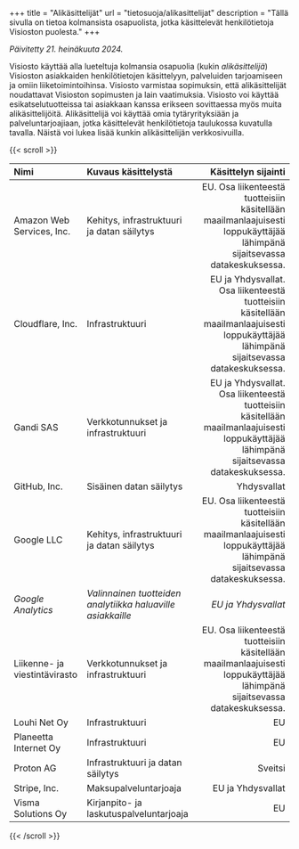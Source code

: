 +++
title = "Alikäsittelijät"
url = "tietosuoja/alikasittelijat"
description = "Tällä sivulla on tietoa kolmansista osapuolista, jotka käsittelevät henkilötietoja Visioston puolesta."
+++

_Päivitetty 21. heinäkuuta 2024._

Visiosto käyttää alla lueteltuja kolmansia osapuolia (kukin _alikäsittelijä_)
Visioston asiakkaiden henkilötietojen käsittelyyn, palveluiden tarjoamiseen ja
omiin liiketoimintoihinsa. Visiosto varmistaa sopimuksin, että alikäsittelijät
noudattavat Visioston sopimusten ja lain vaatimuksia. Visiosto voi käyttää
esikatselutuotteissa tai asiakkaan kanssa erikseen sovittaessa myös muita
alikäsittelijöitä. Alikäsittelijä voi käyttää omia tytäryrityksiään ja
palveluntarjoajiaan, jotka käsittelevät henkilötietoja taulukossa kuvatulla
tavalla. Näistä voi lukea lisää kunkin alikäsittelijän verkkosivuilla.

{{< scroll >}}

| Nimi                               | Kuvaus käsittelystä                                         |                                                                                                                     Käsittelyn sijainti |
| :--------------------------------- | :---------------------------------------------------------- | --------------------------------------------------------------------------------------------------------------------------------------: |
| Amazon Web Services, Inc.          | Kehitys, infrastruktuuri ja datan säilytys                  |                EU. Osa liikenteestä tuotteisiin käsitellään maailmanlaajuisesti loppukäyttäjää lähimpänä sijaitsevassa datakeskuksessa. |
| Cloudflare, Inc.                   | Infrastruktuuri                                             | EU ja Yhdysvallat. Osa liikenteestä tuotteisiin käsitellään maailmanlaajuisesti loppukäyttäjää lähimpänä sijaitsevassa datakeskuksessa. |
| Gandi SAS                          | Verkkotunnukset ja infrastruktuuri                          | EU ja Yhdysvallat. Osa liikenteestä tuotteisiin käsitellään maailmanlaajuisesti loppukäyttäjää lähimpänä sijaitsevassa datakeskuksessa. |
| GitHub, Inc.                       | Sisäinen datan säilytys                                     |                                                                                                                             Yhdysvallat |
| Google LLC                         | Kehitys, infrastruktuuri ja datan säilytys                  |                EU. Osa liikenteestä tuotteisiin käsitellään maailmanlaajuisesti loppukäyttäjää lähimpänä sijaitsevassa datakeskuksessa. |
| _Google Analytics_                 | _Valinnainen tuotteiden analytiikka haluaville asiakkaille_ |                                                                                                                     _EU ja Yhdysvallat_ |
| Liikenne-&nbsp;ja viestintävirasto | Verkkotunnukset ja infrastruktuuri                          |                EU. Osa liikenteestä tuotteisiin käsitellään maailmanlaajuisesti loppukäyttäjää lähimpänä sijaitsevassa datakeskuksessa. |
| Louhi Net Oy                       | Infrastruktuuri                                             |                                                                                                                                      EU |
| Planeetta Internet Oy              | Infrastruktuuri                                             |                                                                                                                                      EU |
| Proton AG                          | Infrastruktuuri ja datan säilytys                           |                                                                                                                                 Sveitsi |
| Stripe, Inc.                       | Maksupalveluntarjoaja                                       |                                                                                                                       EU ja Yhdysvallat |
| Visma Solutions Oy                 | Kirjanpito- ja laskutuspalveluntarjoaja                     |                                                                                                                                      EU |

{{< /scroll >}}
